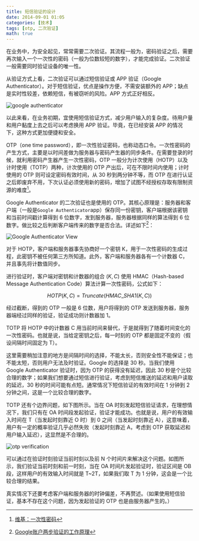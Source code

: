 ```yaml
---
title: 短信验证的设计
date: 2014-09-01 01:05
categories: [技术]
tags: [otp, 二次验证]
math: true
---
```


在业务中，为安全起见，常常需要二次验证。其流程一般为，密码验证之后，需要再次输入一个一次性的密码（一般为位数较短的数字），才能完成验证。二次验证一般需要同时验证设备的唯一性。

从验证方式上看，二次验证可以通过短信验证或 APP 验证（Google Authenticator）。对于短信验证，优点是操作方便，不需安装额外的 APP；缺点是实时性较差，依赖短信，有被窃听的风险。APP 方式正好相反。

![google authenticator](http://wulfric.qiniudn.com/google_authenticator.png "google authenticator")

以此来看，在业务初期，宜使用短信验证方式，减少用户输入的复杂度。待用户量和用户黏度上去之后可以考虑换用 APP 验证。毕竟，在已经安装 APP 的情况下，这种方式更加便捷和安全。

OTP（one time password），即一次性验证密码，也称动态口令。一次性密码的产生方式，主要是以时间差做为服务器与密码产生器的同步条件。在需要登录的时候，就利用密码产生器产生一次性密码，OTP 一般分为计次使用（HOTP）以及计时使用（TOTP）两种，计次使用的 OTP 产出后，可在不限时间内使用；计时使用的 OTP 则可设定密码有效时间，从 30 秒到两分钟不等，而 OTP 在进行认证之后即废弃不用，下次认证必须使用新的密码，增加了试图不经授权存取有限制资源的难度[^1]。

Google Authenticator 的二次验证也是使用的 OTP。其核心原理是：服务器和客户端（一般是`Google Authenticator`app）保存同一份密钥，客户端根据该密钥和当前时间戳计算得到 6 位数字，发到服务器，服务器根据同样的算法得到 6 位数字。做比较之后判断客户端传来的数字是否合法。详述如下[^2]：

![Google Authenticator View](http://wulfric.qiniudn.com/google_authenticator_view.png "Google Authenticator View")

对于 HOTP，客户端和服务器事先协商好一个密钥 K，用于一次性密码的生成过程，此密钥不被任何第三方所知道。此外，客户端和服务器各有一个计数器 C，并且事先将计数值同步。

进行验证时，客户端对密钥和计数器的组合 $(K,C)$ 使用 HMAC（Hash-based Message Authentication Code）算法计算一次性密码，公式如下：

$$HOTP(K,C) = Truncate(HMAC\_SHA1(K,C))$$

经过截断，得到的 OTP 一般是 6 位数，用户将得到的 OTP 发送到服务器，服务器端经过同样的验证，验证成功则计数器加 1。

TOTP 将 HOTP 中的计数器 C 用当前时间来替代，于是就得到了随着时间变化的一次性密码。也就是说，当给定密钥之后，每一时刻的 OTP 都是固定不变的（假设间隔时间固定为 T）。

这里需要稍加注意的地方是间隔时间的选择，不能太长，否则安全性不能保证；也不能太短，否则用户无法及时验证。Google 的选择是 30 秒。当我们使用 Google Authenticator 验证时，因为 OTP 的获得没有延迟，因此 30 秒是个比较合理的数字；如果我们想要通过短信进行验证，考虑到短信推送的延迟和用户读取的延迟，30 秒的时间可能有点短。通常情况下短信验证的有效时间在 1 分钟到 2 分钟之间，这是一个比较合理的数字。

TOTP 还有个边界问题，如下图所示。当在 OA 时刻发起短信验证请求，在理想情况下，我们只有在 OA 时间段发起验证，验证才能成功。也就是说，用户的有效输入时间在 T（当发起时刻靠近 O 时）到 0 之间（当发起时刻靠近 A），这意味着，用户有一定的概率验证几乎必然失败（发起时刻靠近 A，考虑到 OTP 获取延迟和用户输入延迟），这显然是不合理的。

![otp verification](http://wulfric.qiniudn.com/R-otp.png "otp verification")

可以通过在验证时刻验证当前时刻以及前 N 个时间片来解决这个问题。如图所示，我们验证当前时刻和前一时刻，当在 OA 时间片发起验证时，验证区间是 OB 段，这样用户的有效输入时间就是 T~2T，如果我们取 T 为 1 分钟，这会是一个比较合理的结果。

真实情况下还要考虑客户端和服务器的时钟偏差，不再赘述。（如果使用短信验证，基本不存在这个问题，因为发起验证的 OTP 也是由服务器产生的。）


[^1]: [维基：一次性密码](http://zh.wikipedia.org/zh-cn/%E4%B8%80%E6%AC%A1%E6%80%A7%E5%AF%86%E7%A2%BC)

[^2]: [Google账户两步验证的工作原理](http://blog.seetee.me/archives/73.html)

